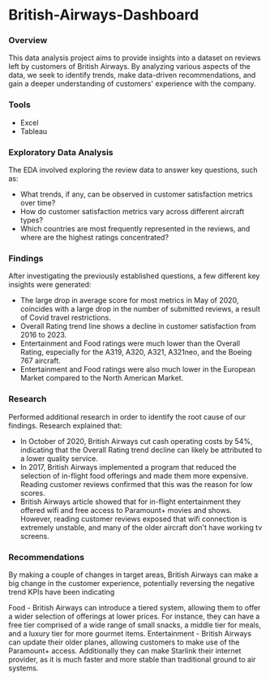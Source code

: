 # British-Airways-Dashboard

### Overview
This data analysis project aims to provide insights into a dataset on reviews left by customers of British Airways. By analyzing various aspects of the data, we seek to identify trends, make data-driven recommendations, and gain a deeper understanding of customers' experience with the company.

### Tools
- Excel
- Tableau

### Exploratory Data Analysis
The EDA involved exploring the review data to answer key questions, such as:

- What trends, if any, can be observed in customer satisfaction metrics over time?
- How do customer satisfaction metrics vary across different aircraft types?
- Which countries are most frequently represented in the reviews, and where are the highest ratings concentrated? 

### Findings
After investigating the previously established questions, a few different key insights were generated:

- The large drop in average score for most metrics in May of 2020, coincides with a large drop in the number of submitted reviews, a result of Covid travel restrictions.
- Overall Rating trend line shows a decline in customer satisfaction from 2016 to 2023.
- Entertainment and Food ratings were much lower than the Overall Rating, especially for the A319, A320, A321, A321neo, and the Boeing 767 aircraft.
- Entertainment and Food ratings were also much lower in the European Market compared to the North American Market.

### Research
Performed additional research in order to identify the root cause of our findings. Research explained that:

- In October of 2020, British Airways cut cash operating costs by 54%, indicating that the Overall Rating trend decline can likely be attributed to a lower quality service.
- In 2017, British Airways implemented a program that reduced the selection of in-flight food offerings and made them more expensive. Reading customer reviews confirmed that this was the reason for low scores.
- British Airways article showed that for in-flight entertainment they offered wifi and free access to Paramount+ movies and shows. However, reading customer reviews exposed that wifi connection is extremely unstable, and many of the older aircraft don't have working tv screens.

### Recommendations
By making a couple of changes in target areas, British Airways can make a big change in the customer experience, potentially reversing the negative trend KPIs have been indicating

Food - British Airways can introduce a tiered system, allowing them to offer a wider selection of offerings at lower prices. For instance, they can have a free tier comprised of a wide range of small snacks, a middle tier for meals, and a luxury tier for more gourmet items.
Entertainment - British Airways can update their older planes, allowing customers to make use of the Paramount+ access. Additionally they can make Starlink their internet provider, as it is much faster and more stable than traditional ground to air systems.







